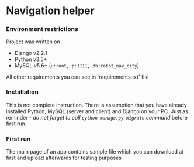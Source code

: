 # Navigation helper

### Environment restrictions
Project was written on 
 - Django v2.2.1
 - Python v3.5+
 - MySQL v5.6+ (`u:root, p:1111, db:robot_nav_city`).

All other requirements you can see in 'requirements.txt' file

### Installation

This is not complete instruction. There is assumption that you have already
installed Python, MySQL (server and client) and Django on your PC. Just as reminder - 
_do not forget to call `python manage.py migrate` command_ before first run.

### First run

The main page of an app contains sample file which you can download at first
and upload afterwards for testing purposes